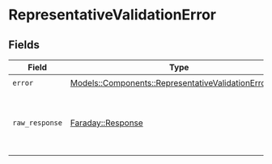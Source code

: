 # RepresentativeValidationError


## Fields

| Field                                                                                                               | Type                                                                                                                | Required                                                                                                            | Description                                                                                                         |
| ------------------------------------------------------------------------------------------------------------------- | ------------------------------------------------------------------------------------------------------------------- | ------------------------------------------------------------------------------------------------------------------- | ------------------------------------------------------------------------------------------------------------------- |
| `error`                                                                                                             | [Models::Components::RepresentativeValidationErrorError](../../models/shared/representativevalidationerrorerror.md) | :heavy_check_mark:                                                                                                  | N/A                                                                                                                 |
| `raw_response`                                                                                                      | [Faraday::Response](https://www.rubydoc.info/gems/faraday/Faraday/Response)                                         | :heavy_minus_sign:                                                                                                  | Raw HTTP response; suitable for custom response parsing                                                             |